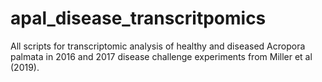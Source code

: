 # apal_disease_transcritpomics
All scripts for transcriptomic analysis of healthy and diseased Acropora palmata in 2016 and 2017 disease challenge experiments from Miller et al (2019). 
